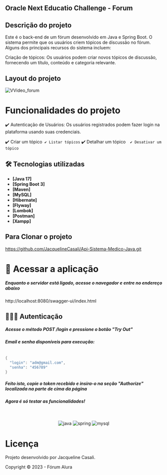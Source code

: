 ## Oracle Next Educatio Challenge - Forum 

## Descrição do projeto
Este é o back-end de um fórum desenvolvido em Java e Spring Boot. O sistema permite que os usuários criem tópicos de discussão no fórum. Alguns dos principais recursos do sistema incluem:

Criação de tópicos: Os usuários podem criar novos tópicos de discussão, fornecendo um título, conteúdo e categoria relevante.

## Layout do projeto

![VVideo_forum](./Video_forum.gif)


<!-- imagem  -->

# Funcionalidades do projeto

✔️ Autenticação de Usuários: Os usuários registrados podem fazer login na plataforma usando suas credenciais.

✔️ Criar um tópico`
✔️ Listar tópicos`
✔️ Detalhar um tópico` 
✔️ Desativar um tópico`


## 🛠 Tecnologias utilizadas

- **[Java 17]**
- **[Spring Boot 3]**
- **[Maven]**
- **[MySQL]**
- **[Hibernate]**
- **[Flyway]**
- **[Lombok]**
- **[Postman]**
- **[Xampp]**

## Para Clonar o projeto
https://github.com/JacquelineCasali/Api-Sistema-Medico-Java.git


# 📁 Acessar a aplicação

##### Enquanto o servidor está ligado, acesse o navegador e entre no endereço abaixo
http://localhost:8080/swagger-ui/index.html


## 👨🏻‍💻 Autenticação

##### Acesse o método POST /login e pressione o botão "Try Out"
##### Email e senha disponíveis para execução:
```java

{
  "login": "adm@gmail.com",
  "senha": "456789"
}

```
##### Feito isto, copie o token recebido e insira-o na seção "Authorize" localizada na parte de cima da página
##### Agora é só testar as funcionalidades!

<br>

<div align="center">

![java](https://github.com/loolcas/OracleNE-Forum/assets/118030896/65a3142d-42d1-4e19-b844-683b90fc2d6f) ![spring](https://github.com/loolcas/OracleNE-Forum/assets/118030896/7bd00acb-a595-447b-8d13-f784f0a18c3e)  ![mysql](https://github.com/loolcas/OracleNE-Forum/assets/118030896/f30cb0ba-71af-402d-a388-f5459f8e75e8)

</div>



# Licença
Projeto desenvolvido por Jacqueline Casali.

Copyright ©️ 2023 - Fórum Alura





